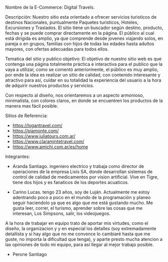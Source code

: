 Nombre de la E-Commerce: Digital Travels.

Descripción:
Nuestro sitio esta orientado a ofrecer servicios turisticos de destinos Nacionales, puntualmente Paquetes turisticos, Hoteles, Excursiones y Traslados. El sitio tiene un buscador según destino, producto, fechas y se puede comprar directamente en la página. El público al cual está dirigida es amplio, ya que comprende desde jovenes viajando solos, en pareja o en grupos, familias con hijos de todas las edades hasta adultos mayores, con ofertas adecuadas para todos ellos.

Tematica del sitio y publico objetivo:
El objetivo de nuestro sitio web es que contenga una página totalmente práctica e interactiva para el publico que la vaya a utilizar, como se comentó anteriormente, el público es muy amplio, por ende la idea es realizar un sitio de calidad, con contenido interesante y atractivo para así, cuidar en su totalidad la experiencia del usuario a la hora de adquirir nuestros productos y servicios.

Con respecto al diseño, nos orientaremos a un aspecto armonioso, minimalista, con colores claros, en donde se encuentren los productos de la manera mas fácil posible.

Sitios de Referencia:

- https://logantravel.com/
- https://piamonte.com/
- https://www.juliatours.com.ar/
- https://www.claramintetravel.com/
- https://www.amichi.com.ar/es/home

Integrantes:

- Aranda Santiago. ingeniero electrico y trabaja como director de operaciones de la empresa Lixis SA, donde desarrollan sistemas de control de calidad de medicamentos por vision artificial. Vive en Tigre, tiene dos hijos y es fanaticos de los deportes acuaticos.

- Carino Lucas. tengo 23 años, soy de Luján. Actualmente me estoy adentrando poco a poco en el mundo de la programación y planeo seguir haciendolo ya que es algo que me está gustando mucho. Me gusta leer, correr, el turismo, aprender sobre las cosas que me interesan, Los Simpsons, salir, los videojuegos.

A la hora de trabajar en equipo trato de aportar mis virtudes, como el diseño, la organizacion y y en especial los detalles (soy extremadamente detallista y si hay algo que no me convence lo cambiaré hasta que me guste, no importa la dificultad que tenga), y aparte presto mucha atencion a las opiniones de todo mi equipo, para así llegar al mejor trabajo posible.

- Perone Santiago
